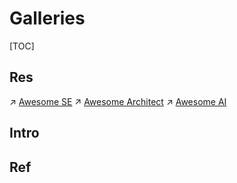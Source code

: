 # Galleries

[TOC]



## Res
↗ [Awesome SE](../../🔑%20CS%20Core/🧰%20Generic%20Tools%20&%20Projects/🕶️%20Awesome%20List/Awesome%20SE/Awesome%20SE.md)
↗ [Awesome Architect](../../🔑%20CS%20Core/🧰%20Generic%20Tools%20&%20Projects/🕶️%20Awesome%20List/Awesome%20SE/Awesome%20Architect.md)
↗ [Awesome AI](../../🔑%20CS%20Core/🧰%20Generic%20Tools%20&%20Projects/🕶️%20Awesome%20List/Awesome%20AI/Awesome%20AI.md)



## Intro


## Ref

